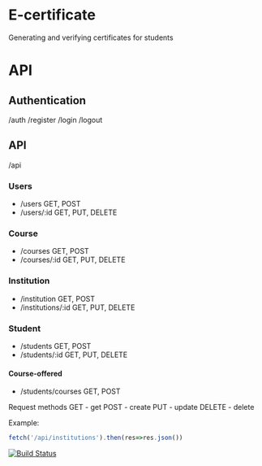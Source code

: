# E-certificate

Generating and verifying certificates for students

# API

## Authentication

/auth
/register
/login
/logout

## API

/api

### Users

- /users GET, POST
- /users/:id GET, PUT, DELETE

### Course

- /courses GET, POST
- /courses/:id GET, PUT, DELETE

### Institution

- /institution GET, POST
- /institutions/:id GET, PUT, DELETE

### Student

- /students GET, POST
- /students/:id GET, PUT, DELETE

#### Course-offered

- /students/courses GET, POST

Request methods
GET - get
POST - create
PUT - update
DELETE - delete

Example:

```Javascript
fetch('/api/institutions').then(res=>res.json())
```

[![Build Status](https://travis-ci.com/micaiah-effiong/e-certificate.svg?branch=develop)](https://travis-ci.com/micaiah-effiong/e-certificate)
